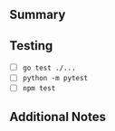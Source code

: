 ## Summary

<!-- Briefly describe the changes in this PR. -->

## Testing

<!-- List the tests you ran and their results. -->
- [ ] `go test ./...`
- [ ] `python -m pytest`
- [ ] `npm test`

## Additional Notes

<!-- Add any extra information reviewers should know. -->

